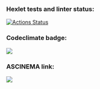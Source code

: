 ### Hexlet tests and linter status:
[![Actions Status](https://github.com/pinkyelephant/python-project-49/workflows/hexlet-check/badge.svg)](https://github.com/pinkyelephant/python-project-49/actions)

### Codeclimate badge:
<a href="https://codeclimate.com/github/pinkyelephant/python-project-49/maintainability"><img src="https://api.codeclimate.com/v1/badges/054b5c5811589a3d845a/maintainability" /></a>

### ASCINEMA link:
<a href="https://asciinema.org/a/IWeBqmrgxkVUx8uXt902L8WLh" target="_blank"><img src="https://asciinema.org/a/IWeBqmrgxkVUx8uXt902L8WLh.svg" /></a>